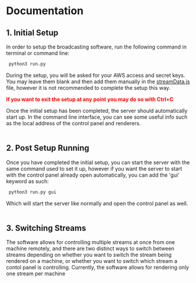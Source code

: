 Documentation
=================

## 1. Initial Setup

In order to setup the broadcasting software, run the following command in terminal or command line:
```sh 
 python3 run.py
```
During the setup, you will be asked for your AWS access and secret keys. You may leave them blank and then add them manually in the [streamData.js](./streamData.js) file, however it is not recommended to complete the setup this way.<br>

<font style='color: red; weight: 300px'>**If you want to exit the setup at any point you may do so with Ctrl+C**</font>

Once the initial setup has been completed, the server should automatically start up. In the command line interface, you can see some useful info such as the local address of the control panel and renderers.
<br><br>

## 2. Post Setup Running

Once you have completed the initial setup, you can start the server with the same command used to set it up, however if you want the server to start with the control panel already open automatically, you can add the 'gui' keyword as such:
```sh 
 python3 run.py gui
```
Which will start the server like normally and open the control panel as well.
<br><br>

## 3. Switching Streams

The software allows for controlling multiple streams at once from one machine remotely, and there are two distinct ways to switch between streams depending on whether you want to switch the stream being rendered on a machine, or whether you want to switch which stream a contol panel is controlling. Currently, the software allows for rendering only one stream per machine
